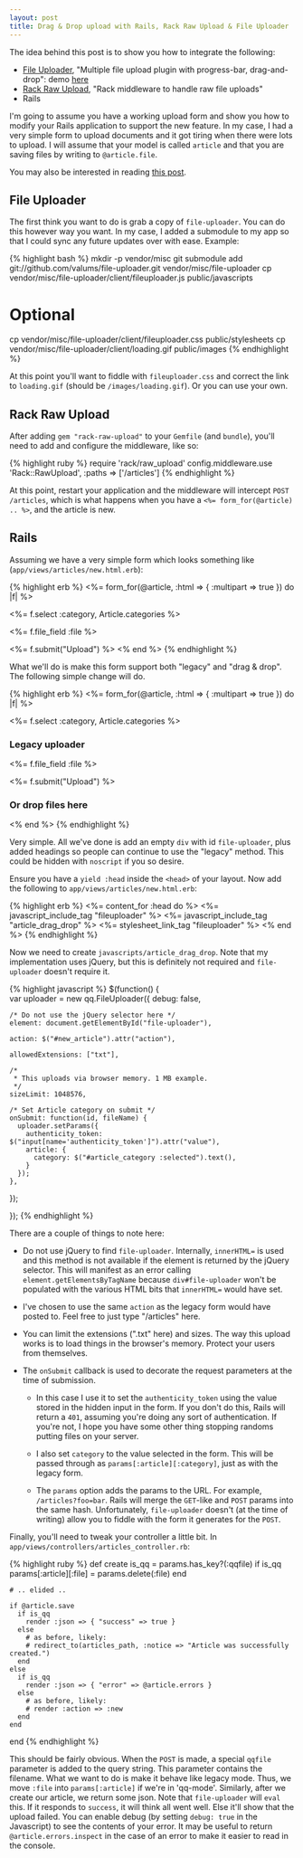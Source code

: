 ```yaml
---
layout: post
title: Drag & Drop upload with Rails, Rack Raw Upload & File Uploader
---
```


The idea behind this post is to show you how to integrate the
following:

* [File Uploader](https://github.com/valums/file-uploader), "Multiple file upload plugin with progress-bar, drag-and-drop": demo
  [here](http://valums.com/files/2010/file-uploader/demo.htm)
* [Rack Raw Upload](https://github.com/newbamboo/rack-raw-upload]), "Rack middleware to handle raw file uploads"
* Rails

I'm going to assume you have a working upload form and show you how to
modify your Rails application to support the new feature. In my case,
I had a very simple form to upload documents and it got tiring when
there were lots to upload. I will assume that your model is called
`article` and that you are saving files by writing to `@article.file`.

You may also be interested in reading
[this post](http://pogodan.com/blog/2011/03/28/rails-html5-drag-drop-multi-file-upload).

## File Uploader

The first think you want to do is grab a copy of `file-uploader`. You
can do this however way you want. In my case, I added a submodule to
my app so that I could sync any future updates over with
ease. Example:

{% highlight bash %}
mkdir -p vendor/misc
git submodule add git://github.com/valums/file-uploader.git vendor/misc/file-uploader
cp vendor/misc/file-uploader/client/fileuploader.js public/javascripts

# Optional
cp vendor/misc/file-uploader/client/fileuploader.css public/stylesheets
cp vendor/misc/file-uploader/client/loading.gif public/images
{% endhighlight %}

At this point you'll want to fiddle with `fileuploader.css` and
correct the link to `loading.gif` (should be
`/images/loading.gif`). Or you can use your own.

## Rack Raw Upload

After adding `gem "rack-raw-upload"` to your `Gemfile` (and `bundle`),
you'll need to add and configure the middleware, like so:

{% highlight ruby %}
require 'rack/raw_upload'
config.middleware.use 'Rack::RawUpload', :paths => ['/articles']
{% endhighlight %}

At this point, restart your application and the middleware will
intercept `POST /articles`, which is what happens when you have a `<%=
form_for(@article) .. %>`, and the article is new.

## Rails

Assuming we have a very simple form which looks something like
(`app/views/articles/new.html.erb`):

{% highlight erb %}
<%= form_for(@article, :html => { :multipart => true }) do |f| %>
  <p><%= f.select :category, Article.categories %></p>
  
  <p><%= f.file_field :file %></p>
  <%= f.submit("Upload") %>
<% end %>
{% endhighlight %}

What we'll do is make this form support both "legacy" and "drag &
drop". The following simple change will do.

{% highlight erb %}
<%= form_for(@article, :html => { :multipart => true }) do |f| %>
  <p><%= f.select :category, Article.categories %></p>
  
  <h3>Legacy uploader</h3>
  <p><%= f.file_field :file %></p>
  <%= f.submit("Upload") %>
  <h3>Or drop files here</h3> 
  <div id="file-uploader"></div>
<% end %>
{% endhighlight %}

Very simple. All we've done is add an empty `div` with id
`file-uploader`, plus added headings so people can continue to use the
"legacy" method. This could be hidden with `noscript` if you so
desire.


Ensure you have a `yield :head` inside the `<head>` of your
layout. Now add the following to `app/views/articles/new.html.erb`:

{% highlight erb %}
<%= content_for :head do %>
  <%= javascript_include_tag "fileuploader" %>
  <%= javascript_include_tag "article_drag_drop" %>
  <%= stylesheet_link_tag "fileuploader" %>
<% end %>
{% endhighlight %}

Now we need to create `javascripts/article_drag_drop`. Note that my
implementation uses jQuery, but this is definitely not required and
`file-uploader` doesn't require it.

{% highlight javascript %}
$(function() {  
  var uploader = new qq.FileUploader({
    debug: false,
    
    /* Do not use the jQuery selector here */
    element: document.getElementById("file-uploader"),
    
    action: $("#new_article").attr("action"),
    
    allowedExtensions: ["txt"],
    
    /*
     * This uploads via browser memory. 1 MB example.
     */
    sizeLimit: 1048576,

    /* Set Article category on submit */
    onSubmit: function(id, fileName) {
      uploader.setParams({
        authenticity_token: $("input[name='authenticity_token']").attr("value"),
        article: {
          category: $("#article_category :selected").text(),
        }
      });
    },
    
  });

});
{% endhighlight %}

There are a couple of things to note here:

* Do not use jQuery to find `file-uploader`. Internally, `innerHTML=`
  is used and this method is not available if the element is returned
  by the jQuery selector. This will manifest as an error calling
  `element.getElementsByTagName` because `div#file-uploader` won't be
  populated with the various HTML bits that `innerHTML=` would have
  set.
  
* I've chosen to use the same `action` as the legacy form would have
  posted to. Feel free to just type "/articles" here.
  
* You can limit the extensions (".txt" here) and sizes. The way this
  upload works is to load things in the browser's memory. Protect your
  users from themselves.
  
* The `onSubmit` callback is used to decorate the request parameters
  at the time of submission.
  
    * In this case I use it to set the `authenticity_token` using the
   value stored in the hidden input in the form. If you don't do this,
   Rails will return a `401`, assuming you're doing any sort of
   authentication. If you're not, I hope you have some other thing
   stopping randoms putting files on your server.
   
    * I also set `category` to the value selected in the form. This will
   be passed through as `params[:article][:category]`, just as with
   the legacy form.
   
    * The `params` option adds the params to the URL. For example,
   `/articles?foo=bar`. Rails will merge the `GET`-like and `POST`
   params into the same hash. Unfortunately, `file-uploader` doesn't
   (at the time of writing) allow you to fiddle with the form it
   generates for the `POST`.

Finally, you'll need to tweak your controller a little bit. In
`app/views/controllers/articles_controller.rb`:

{% highlight ruby %}
  def create
    is_qq = params.has_key?(:qqfile)
    if is_qq
      params[:article][:file] = params.delete(:file)
    end

    # .. elided ..
    
    if @article.save
      if is_qq
        render :json => { "success" => true }
      else
        # as before, likely:
        # redirect_to(articles_path, :notice => "Article was successfully created.")
      end
    else
      if is_qq
        render :json => { "error" => @article.errors }
      else
        # as before, likely:
        # render :action => :new
      end
    end
  end
{% endhighlight %}

This should be fairly obvious. When the `POST` is made, a special
`qqfile` parameter is added to the query string. This parameter
contains the filename. What we want to do is make it behave like
legacy mode. Thus, we move `:file` into `params[:article]` if we're in
'qq-mode'. Similarly, after we create our article, we return some
json. Note that `file-uploader` will `eval` this. If it responds to
`success`, it will think all went well. Else it'll show that the
upload failed. You can enable debug (by setting `debug: true` in the
Javascript) to see the contents of your error. It may be useful to
return `@article.errors.inspect` in the case of an error to make it
easier to read in the console.
